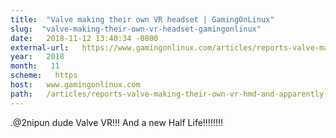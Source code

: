```yaml
---
title:  "Valve making their own VR headset | GamingOnLinux" 
slug:  "valve-making-their-own-vr-headset-gamingonlinux" 
date:   2018-11-12 13:40:34 -0800 
external-url:   https://www.gamingonlinux.com/articles/reports-valve-making-their-own-vr-hmd-and-apparently-a-new-vr-half-life.12943 
year:   2018 
month:   11 
scheme:   https 
host:   www.gamingonlinux.com 
path:   /articles/reports-valve-making-their-own-vr-hmd-and-apparently-a-new-vr-half-life.12943 
---
```


.@2nipun dude Valve VR!!! And a new Half Life!!!!!!!!
